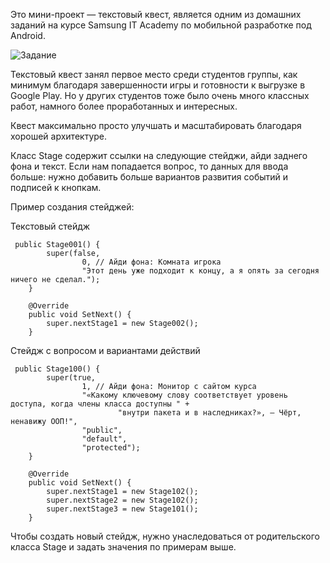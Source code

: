 Это мини-проект — текстовый квест, является одним из домашних заданий на курсе Samsung IT Academy по мобильной разработке под Android. 

![Задание](https://i.ibb.co/VVPNSrZ/Screenshot-58.png)

Текстовый квест занял первое место среди студентов группы, как минимум благодаря завершенности игры и готовности к выгрузке в Google Play. Но у других студентов тоже было очень много классных работ, намного более проработанных и интересных.

Квест максимально просто улучшать и масштабировать благодаря хорошей архитектуре. 


Класс Stage содержит ссылки на следующие стейджи, айди заднего фона и текст. Если нам попадается вопрос, то данных для ввода больше: нужно добавить больше вариантов развития событий и подписей к кнопкам.

Пример создания стейджей:

Текстовый стейдж
```
 public Stage001() {
        super(false,
                0, // Айди фона: Комната игрока
                "Этот день уже подходит к концу, а я опять за сегодня ничего не сделал.");
    }

    @Override
    public void SetNext() {
        super.nextStage1 = new Stage002();
    }
```


Стейдж с вопросом и вариантами действий
```
 public Stage100() {
        super(true,
                1, // Айди фона: Монитор с сайтом курса
                "«Какому ключевому слову соответствует уровень доступа, когда члены класса доступны " +
                        "внутри пакета и в наследниках?», — Чёрт, ненавижу ООП!",
                "public",
                "default",
                "protected");
    }

    @Override
    public void SetNext() {
        super.nextStage1 = new Stage102();
        super.nextStage2 = new Stage102();
        super.nextStage3 = new Stage101();
    }
```


Чтобы создать новый стейдж, нужно унаследоваться от родительского класса Stage и задать значения по примерам выше.
